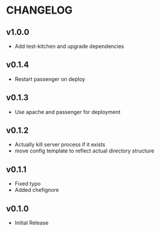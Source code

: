 CHANGELOG
=========
v1.0.0
------
- Add test-kitchen and upgrade dependencies

v0.1.4
------
- Restart passenger on deploy

v0.1.3
------
- Use apache and passenger for deployment

v0.1.2
------
- Actually kill server process if it exists
- move config template to reflect actual directory structure

v0.1.1
------
- Fixed typo
- Added chefignore

v0.1.0
------
- Initial Release
